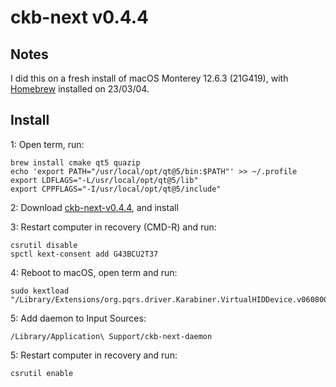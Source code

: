 # ckb-next v0.4.4

## Notes

I did this on a fresh install of macOS Monterey 12.6.3 (21G419), with [Homebrew](https://brew.sh) installed on 23/03/04.

## Install

1: Open term, run:
```
brew install cmake qt5 quazip
echo 'export PATH="/usr/local/opt/qt@5/bin:$PATH"' >> ~/.profile
export LDFLAGS="-L/usr/local/opt/qt@5/lib"
export CPPFLAGS="-I/usr/local/opt/qt@5/include"
```

2: Download [ckb-next-v0.4.4](https://github.com/anizee/ckb-next-v0.4.4/raw/main/ckb-next_v0.4.4.dmg), and install

3: Restart computer in recovery (CMD-R) and run:
```
csrutil disable
spctl kext-consent add G43BCU2T37
```

4: Reboot to macOS, open term and run:
```
sudo kextload "/Library/Extensions/org.pqrs.driver.Karabiner.VirtualHIDDevice.v060800.kext"
```

5: Add daemon to Input Sources:
```
/Library/Application\ Support/ckb-next-daemon
```

5: Restart computer in recovery and run:
```
csrutil enable
```
